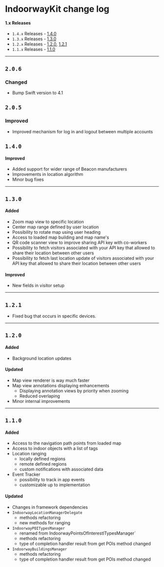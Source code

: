# IndoorwayKit change log

#### 1.x Releases

- `1.4.x` Releases - [1.4.0](#140)
- `1.3.x` Releases - [1.3.0](#130)
- `1.2.x` Releases - [1.2.0](#120), [1.2.1](#121)
- `1.1.x` Releases - [1.1.0](#110)

---
## `2.0.6`

###

### Changed

* Bump Swift version to 4.1

## `2.0.5`

### Improved

* Improved mechanism for log in and logout between multiple accounts

## `1.4.0`

#### Improved

* Added support for wider range of Beacon manufacturers
* Improvements in location algorithm
* Minor bug fixes

---

## `1.3.0`

#### Added

* Zoom map view to specific location
* Center map range defined by user location
* Possibility to rotate map using user heading
* Access to loaded map building and map name's
* QR code scanner view to improve sharing API key with co-workers
* Possibility to fetch visitors associated with your API key that allowed to share their location between other users
* Possibility to fetch last location update of visitors associated with your API key that allowed to share their location between other users

#### Improved

* New fields in visitor setup

---

## `1.2.1`

* Fixed bug that occurs in specific devices.

---

## `1.2.0`

#### Added

* Background location updates

#### Updated

* Map view renderer is way much faster
* Map view annotations displaying enhancements
    - Displaying annotation views by priority when zooming
    - Reduced overlaping
* Minor internal improvements

---

## `1.1.0`

#### Added

* Access to the navigation path points from loaded map
* Access to indoor objects with a list of tags
* Location ranging
    - locally defined regions
    - remote defined regions
    - custom notifications with associated data
* Event Tracker
    - possibility to track in app events
    - customizable up to implementation

#### Updated

* Changes in framework dependencies
* `IndoorwayLocationManagerDelegate`
    - methods refactoring
    - new methods for ranging
* `IndoorwayPOITypesManager`
    - renamed from IndoorwayPointsOfInterestITypesManager`
    - methods refactoring
    - type of completion handler result from get POIs method changed
* `IndoorwayBuildingsManager`
    - methods refactoring
    - type of completion handler result from get POIs method changed
